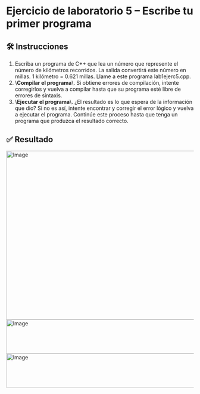 # Ejercicio de laboratorio 5 – Escribe tu primer programa

## 🛠️ Instrucciones

1. Escriba un programa de C++ que lea un número que represente el número de kilómetros recorridos. La salida convertirá este número en millas. 1 kilómetro = 0.621 millas. Llame a este programa lab1ejerc5.cpp.
2. \\**Compilar el programa**\\. Si obtiene errores de compilación, intente corregirlos y vuelva a compilar hasta que su programa esté libre de errores de sintaxis.
3. \\**Ejecutar el programa**\\. ¿El resultado es lo que espera de la información que dio? Si no es así, intente encontrar y corregir el error lógico y vuelva a ejecutar el programa. Continúe este proceso hasta que tenga un programa que produzca el resultado correcto.

## ✅ Resultado

<img width="907" height="452" alt="Image" src="https://github.com/user-attachments/assets/71e203e0-3377-4c59-80e6-bc44e703be2f" />

<img width="697" height="91" alt="Image" src="https://github.com/user-attachments/assets/b96e56a8-762f-4b1f-8b85-af93e0f7e224" />

<img width="727" height="92" alt="Image" src="https://github.com/user-attachments/assets/af5da69f-be55-4596-b0d8-d772e3a28a02" />
